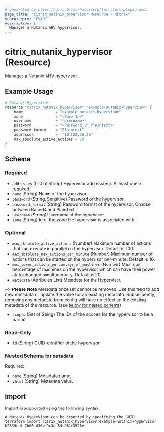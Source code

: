 ```yaml
---
# generated by https://github.com/hashicorp/terraform-plugin-docs
page_title: "citrix_nutanix_hypervisor Resource - citrix"
subcategory: "CVAD"
description: |-
  Manages a Nutanix AHV hypervisor.
---
```


# citrix_nutanix_hypervisor (Resource)

Manages a Nutanix AHV hypervisor.

## Example Usage

```terraform
# Nutanix Hypervisor
resource "citrix_nutanix_hypervisor" "example-nutanix-hypervisor" {
    name               = "example-nutanix-hypervisor"
    zone               = "<Zone Id>"
    username           = "<Username>"
    password           = "<Password_In_Plaintext>"
    password_format    = "Plaintext"
    addresses          = ["10.122.36.26"]
    max_absolute_active_actions = 20
}
```

<!-- schema generated by tfplugindocs -->
## Schema

### Required

- `addresses` (List of String) Hypervisor address(es). At least one is required.
- `name` (String) Name of the hypervisor.
- `password` (String, Sensitive) Password of the hypervisor.
- `password_format` (String) Password format of the hypervisor. Choose between Base64 and PlainText.
- `username` (String) Username of the hypervisor.
- `zone` (String) Id of the zone the hypervisor is associated with.

### Optional

- `max_absolute_active_actions` (Number) Maximum number of actions that can execute in parallel on the hypervisor. Default is 100.
- `max_absolute_new_actions_per_minute` (Number) Maximum number of actions that can be started on the hypervisor per-minute. Default is 10.
- `max_power_actions_percentage_of_machines` (Number) Maximum percentage of machines on the hypervisor which can have their power state changed simultaneously. Default is 20.
- `metadata` (Attributes List) Metadata for the Hypervisor.

~> **Please Note** Metadata once set cannot be removed. Use this field to add new metadata or update the value for an existing metadata. Subsequently, removing any metadata from config will have no effect on the existing metadata of the resource. (see [below for nested schema](#nestedatt--metadata))
- `scopes` (Set of String) The IDs of the scopes for the hypervisor to be a part of.

### Read-Only

- `id` (String) GUID identifier of the hypervisor.

<a id="nestedatt--metadata"></a>
### Nested Schema for `metadata`

Required:

- `name` (String) Metadata name.
- `value` (String) Metadata value.

## Import

Import is supported using the following syntax:

```shell
# Nutanix Hypervisor can be imported by specifying the GUID
terraform import citrix_nutanix_hypervisor.example-nutanix-hypervisor b2339edf-7b00-436e-9c3a-54c987c3526e
```